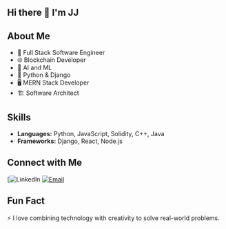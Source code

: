 ## Hi there 👋 I'm JJ

<!--
**XJ76/XJ76** is a ✨ _special_ ✨ repository because its `README.md` (this file) appears on your GitHub profile.

Here are some ideas to get you started:

- 🔭 I’m currently working on ...
- 🌱 I’m currently learning ...
- 👯 I’m looking to collaborate on ...
- 🤔 I’m looking for help with ...
- 💬 Ask me about ...
- 📫 How to reach me: ...
- 😄 Pronouns: ...
- ⚡ Fun fact: ...
-->
## About Me
- 🚀 Full Stack Software Engineer
- 🌐 Blockchain Developer
- 🤖 AI and ML 
- 🐍 Python & Django 
- 🖥️ MERN Stack Developer
- 🏗️ Software Architect

## Skills
- **Languages:** Python, JavaScript, Solidity, C++, Java
- **Frameworks:** Django, React, Node.js



## Connect with Me
[![LinkedIn](https://zw.linkedin.com/in/joshua-j-smith-5338041b8)
[![Email](https://img.shields.io/badge/Email-Contact-blue?style=flat&logo=gmail)](mailto:joshjsmithjr@outlook.com)

## Fun Fact
⚡ I love combining technology with creativity to solve real-world problems.
